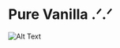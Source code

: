 # Pure Vanilla .ᐟ.ᐟ
![Alt Text](https://static.wikia.nocookie.net/cookierunkingdom/images/7/78/Pure_vanilla_head.png/revision/latest?cb=20231228110356) 

